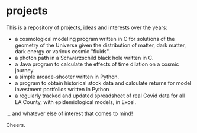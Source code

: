 # projects

This is a repository of projects, ideas and interests over the years:
  - a cosmological modeling program written in C for solutions of the geometry of the Universe given the distribution of matter, dark matter, dark energy or various cosmic "fluids".
  - a photon path in a Schwarzschild black hole written in C.
  - a Java program to calculate the effects of time dilation on a cosmic journey.
  - a simple arcade-shooter written in Python.
  - a program to obtain historical stock data and calculate returns for model investment portfolios written in Python
  - a regularly tracked and updated spreadsheet of real Covid data for all LA County, with epidemiological models, in Excel.
  
... and whatever else of interest that comes to mind!

Cheers.

